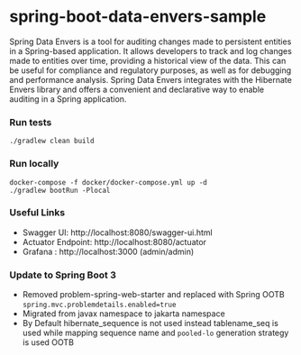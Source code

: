 # spring-boot-data-envers-sample

Spring Data Envers is a tool for auditing changes made to persistent entities in a Spring-based application. It allows developers to track and log changes made to entities over time, providing a historical view of the data. This can be useful for compliance and regulatory purposes, as well as for debugging and performance analysis. Spring Data Envers integrates with the Hibernate Envers library and offers a convenient and declarative way to enable auditing in a Spring application.

### Run tests

`./gradlew clean build`

### Run locally

```shell
docker-compose -f docker/docker-compose.yml up -d
./gradlew bootRun -Plocal
```

### Useful Links

* Swagger UI: http://localhost:8080/swagger-ui.html
* Actuator Endpoint: http://localhost:8080/actuator
* Grafana : http://localhost:3000 (admin/admin)

### Update to Spring Boot 3

* Removed problem-spring-web-starter and replaced with Spring OOTB `spring.mvc.problemdetails.enabled=true`
* Migrated from javax namespace to jakarta namespace
* By Default hibernate\_sequence is not used instead tablename\_seq is used while mapping sequence name and `pooled-lo` generation strategy is used OOTB
